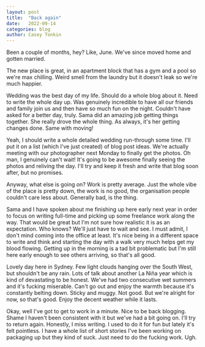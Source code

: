 ```yaml
---
layout: post
title:  "Back again"
date:   2022-09-14
categories: blog
author: Casey Tonkin
---
```


Been a couple of months, hey? Like, June. We've since moved home and gotten married. 

The new place is great, in an apartment block that has a gym and a pool so we're max chilling. Weird smell from the laundry but it doesn't leak so we're much happier.

Wedding was the best day of my life. Should do a whole blog about it. Need to write the whole day up. 
Was genuinely incredible to have all our friends and family join us and then have so much fun on the night. Couldn't have asked for a better day, truly. 
Sama did an amazing job getting things together. She really drove the whole thing. As always, it's her getting changes done. Same with moving!

Yeah, I should write a whole detailed wedding run-through some time. I'll put it on a list (which I've just created) of blog post ideas. 
We're actually meeting with our photographer next Monday to finally get the photos. 
Oh man, I genuinely can't wait! It's going to be awesome finally seeing the photos and reliving the day. 
I'll try and keep it fresh and write that blog soon after, but no promises.

Anyway, what else is going on? Work is pretty average. Just the whole vibe of the place is pretty down, the work is no good, the organisation people couldn't care less about.
Generally bad, is the thing.

Sama and I have spoken about me finishing up here early next year in order to focus on writing full-time and picking up some freelance work along the way. 
That would be great but I'm not sure how realistic it is as an expectation. Who knows? We'll just have to wait and see. 
I must admit, I don't mind coming into the office at least. It's nice being in a different space to write and think and starting the day with a walk very much helps get my blood flowing. 
Getting up in the morning is a tad bit problematic but I'm still here early enough to see others arriving, so that's all good.

Lovely day here in Sydney. Few light clouds hanging over the South West, but shouldn't be any rain. 
Lots of talk about another La Niña year which is kind of devastating to be honest. 
We've had two consecutive wet summers and it's fucking miserable. Can't go out and enjoy the warmth because it's constantly belting down. Sticky and muggy. Not good.
But we're alright for now, so that's good. Enjoy the decent weather while it lasts.

Okay, well I've got to get to work in a minute. Nice to be back blogging. Shame I haven't been consistent with it but we've had a bit going on. 
I'll try to return again. 
Honestly, I miss writing. I used to do it for fun but lately it's felt pointless. 
I have a whole list of short stories I've been working on packaging up but they kind of suck. Just need to do the fucking work. Ugh.
